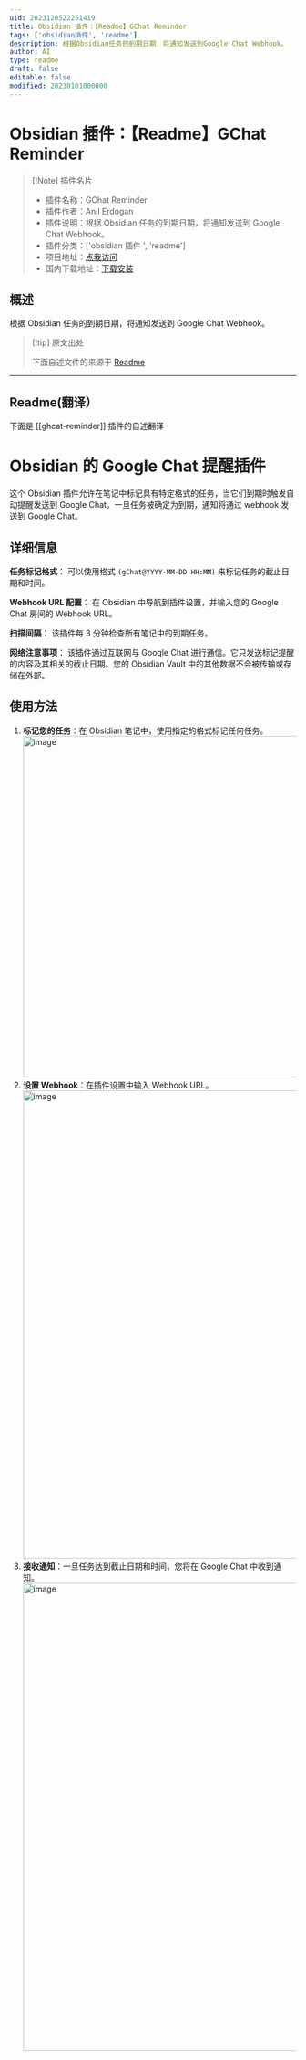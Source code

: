 ```yaml
---
uid: 2023120522251419
title: Obsidian 插件：【Readme】GChat Reminder
tags: ['obsidian插件', 'readme']
description: 根据Obsidian任务的到期日期，将通知发送到Google Chat Webhook。
author: AI
type: readme
draft: false
editable: false
modified: 20230101000000
---
```


# Obsidian 插件：【Readme】GChat Reminder

> [!Note] 插件名片
> - 插件名称：GChat Reminder
> - 插件作者：Anil Erdogan
> - 插件说明：根据 Obsidian 任务的到期日期，将通知发送到 Google Chat Webhook。
> - 插件分类：['obsidian 插件 ', 'readme']
> - 项目地址：[点我访问](https://github.com/anil-e/obsidian_gchat_plugin)
> - 国内下载地址：[下载安装](https://pkmer.cn/products/plugin/pluginMarket/?ghcat-reminder)

## 概述

根据 Obsidian 任务的到期日期，将通知发送到 Google Chat Webhook。

> [!tip] 原文出处
>
>下面自述文件的来源于 [Readme](https://ghproxy.net/https://raw.githubusercontent.com/anil-e/obsidian_gchat_plugin/main/README.md)
>

---

## Readme(翻译）

下面是 [[ghcat-reminder]] 插件的自述翻译

# Obsidian 的 Google Chat 提醒插件

这个 Obsidian 插件允许在笔记中标记具有特定格式的任务，当它们到期时触发自动提醒发送到 Google Chat。一旦任务被确定为到期，通知将通过 webhook 发送到 Google Chat。

## 详细信息

**任务标记格式**：
可以使用格式 `(gChat@YYYY-MM-DD HH:MM)` 来标记任务的截止日期和时间。

**Webhook URL 配置**：
在 Obsidian 中导航到插件设置，并输入您的 Google Chat 房间的 Webhook URL。

**扫描间隔**：
该插件每 3 分钟检查所有笔记中的到期任务。

**网络注意事项**：
该插件通过互联网与 Google Chat 进行通信。它只发送标记提醒的内容及其相关的截止日期。您的 Obsidian Vault 中的其他数据不会被传输或存储在外部。

## 使用方法

1. **标记您的任务**：在 Obsidian 笔记中，使用指定的格式标记任何任务。
   <img width="598" alt="image" src="https://github.com/anil-e/obsidian_gchat_plugin/assets/81299222/fe2d9235-60ca-4f83-a348-061c505147ac">
2. **设置 Webhook**：在插件设置中输入 Webhook URL。
   <img width="820" alt="image" src="https://github.com/anil-e/obsidian_gchat_plugin/assets/81299222/0f53e222-1adb-4320-be1d-a33ce5792f4e">
3. **接收通知**：一旦任务达到截止日期和时间，您将在 Google Chat 中收到通知。
   <img width="820" alt="image" src="https://github.com/anil-e/obsidian_gchat_plugin/assets/81299222/908f618a-eead-4511-883f-f3414b02d5fe">



